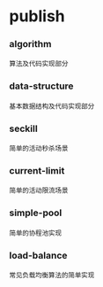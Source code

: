 # publish
### algorithm
``算法及代码实现部分``

### data-structure
``基本数据结构及代码实现部分``

### seckill
``简单的活动秒杀场景``

### current-limit
``简单的活动限流场景``

### simple-pool
``简单的协程池实现``

### load-balance
``常见负载均衡算法的简单实现``